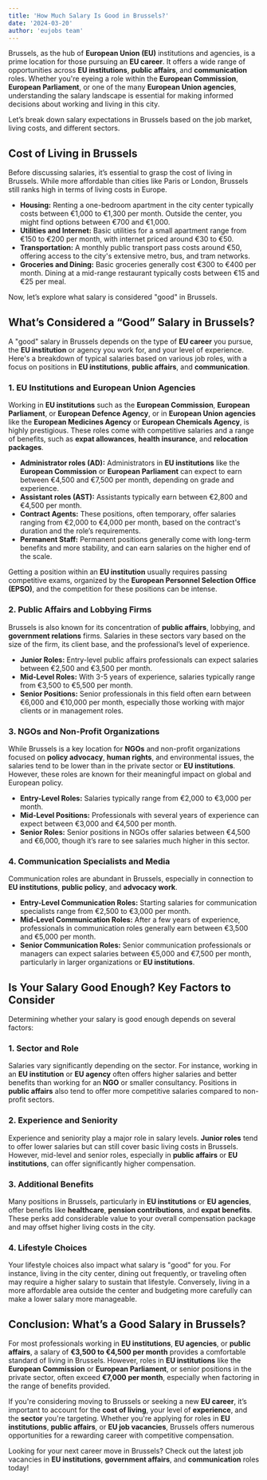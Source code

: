 ```yaml
---
title: 'How Much Salary Is Good in Brussels?'
date: '2024-03-20'
author: 'eujobs team'
---
```


Brussels, as the hub of **European Union (EU)** institutions and agencies, is a prime location for those pursuing an **EU career**. It offers a wide range of opportunities across **EU institutions**, **public affairs**, and **communication** roles. Whether you're eyeing a role within the **European Commission**, **European Parliament**, or one of the many **European Union agencies**, understanding the salary landscape is essential for making informed decisions about working and living in this city.

Let’s break down salary expectations in Brussels based on the job market, living costs, and different sectors.

## Cost of Living in Brussels

Before discussing salaries, it’s essential to grasp the cost of living in Brussels. While more affordable than cities like Paris or London, Brussels still ranks high in terms of living costs in Europe.

- **Housing:** Renting a one-bedroom apartment in the city center typically costs between €1,000 to €1,300 per month. Outside the center, you might find options between €700 and €1,000.
- **Utilities and Internet:** Basic utilities for a small apartment range from €150 to €200 per month, with internet priced around €30 to €50.
- **Transportation:** A monthly public transport pass costs around €50, offering access to the city's extensive metro, bus, and tram networks.
- **Groceries and Dining:** Basic groceries generally cost €300 to €400 per month. Dining at a mid-range restaurant typically costs between €15 and €25 per meal.

Now, let’s explore what salary is considered "good" in Brussels.

## What’s Considered a “Good” Salary in Brussels?

A "good" salary in Brussels depends on the type of **EU career** you pursue, the **EU institution** or agency you work for, and your level of experience. Here's a breakdown of typical salaries based on various job roles, with a focus on positions in **EU institutions**, **public affairs**, and **communication**.

### 1. EU Institutions and European Union Agencies

Working in **EU institutions** such as the **European Commission**, **European Parliament**, or **European Defence Agency**, or in **European Union agencies** like the **European Medicines Agency** or **European Chemicals Agency**, is highly prestigious. These roles come with competitive salaries and a range of benefits, such as **expat allowances**, **health insurance**, and **relocation packages**.

- **Administrator roles (AD):** Administrators in **EU institutions** like the **European Commission** or **European Parliament** can expect to earn between €4,500 and €7,500 per month, depending on grade and experience.
- **Assistant roles (AST):** Assistants typically earn between €2,800 and €4,500 per month.
- **Contract Agents:** These positions, often temporary, offer salaries ranging from €2,000 to €4,000 per month, based on the contract's duration and the role’s requirements.
- **Permanent Staff:** Permanent positions generally come with long-term benefits and more stability, and can earn salaries on the higher end of the scale.

Getting a position within an **EU institution** usually requires passing competitive exams, organized by the **European Personnel Selection Office (EPSO)**, and the competition for these positions can be intense.

### 2. Public Affairs and Lobbying Firms

Brussels is also known for its concentration of **public affairs**, lobbying, and **government relations** firms. Salaries in these sectors vary based on the size of the firm, its client base, and the professional’s level of experience.

- **Junior Roles:** Entry-level public affairs professionals can expect salaries between €2,500 and €3,500 per month.
- **Mid-Level Roles:** With 3-5 years of experience, salaries typically range from €3,500 to €5,500 per month.
- **Senior Positions:** Senior professionals in this field often earn between €6,000 and €10,000 per month, especially those working with major clients or in management roles.

### 3. NGOs and Non-Profit Organizations

While Brussels is a key location for **NGOs** and non-profit organizations focused on **policy advocacy**, **human rights**, and environmental issues, the salaries tend to be lower than in the private sector or **EU institutions**. However, these roles are known for their meaningful impact on global and European policy.

- **Entry-Level Roles:** Salaries typically range from €2,000 to €3,000 per month.
- **Mid-Level Positions:** Professionals with several years of experience can expect between €3,000 and €4,500 per month.
- **Senior Roles:** Senior positions in NGOs offer salaries between €4,500 and €6,000, though it’s rare to see salaries much higher in this sector.

### 4. Communication Specialists and Media

Communication roles are abundant in Brussels, especially in connection to **EU institutions**, **public policy**, and **advocacy work**.

- **Entry-Level Communication Roles:** Starting salaries for communication specialists range from €2,500 to €3,000 per month.
- **Mid-Level Communication Roles:** After a few years of experience, professionals in communication roles generally earn between €3,500 and €5,000 per month.
- **Senior Communication Roles:** Senior communication professionals or managers can expect salaries between €5,000 and €7,500 per month, particularly in larger organizations or **EU institutions**.

## Is Your Salary Good Enough? Key Factors to Consider

Determining whether your salary is good enough depends on several factors:

### 1. Sector and Role

Salaries vary significantly depending on the sector. For instance, working in an **EU institution** or **EU agency** often offers higher salaries and better benefits than working for an **NGO** or smaller consultancy. Positions in **public affairs** also tend to offer more competitive salaries compared to non-profit sectors.

### 2. Experience and Seniority

Experience and seniority play a major role in salary levels. **Junior roles** tend to offer lower salaries but can still cover basic living costs in Brussels. However, mid-level and senior roles, especially in **public affairs** or **EU institutions**, can offer significantly higher compensation.

### 3. Additional Benefits

Many positions in Brussels, particularly in **EU institutions** or **EU agencies**, offer benefits like **healthcare**, **pension contributions**, and **expat benefits**. These perks add considerable value to your overall compensation package and may offset higher living costs in the city.

### 4. Lifestyle Choices

Your lifestyle choices also impact what salary is "good" for you. For instance, living in the city center, dining out frequently, or traveling often may require a higher salary to sustain that lifestyle. Conversely, living in a more affordable area outside the center and budgeting more carefully can make a lower salary more manageable.

## Conclusion: What’s a Good Salary in Brussels?

For most professionals working in **EU institutions**, **EU agencies**, or **public affairs**, a salary of **€3,500 to €4,500 per month** provides a comfortable standard of living in Brussels. However, roles in **EU institutions** like the **European Commission** or **European Parliament**, or senior positions in the private sector, often exceed **€7,000 per month**, especially when factoring in the range of benefits provided.

If you're considering moving to Brussels or seeking a new **EU career**, it’s important to account for the **cost of living**, your level of **experience**, and the **sector** you're targeting. Whether you're applying for roles in **EU institutions**, **public affairs**, or **EU job vacancies**, Brussels offers numerous opportunities for a rewarding career with competitive compensation.

Looking for your next career move in Brussels? Check out the latest job vacancies in **EU institutions**, **government affairs**, and **communication** roles today!
